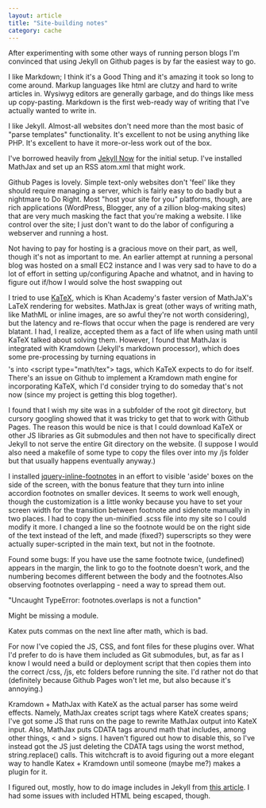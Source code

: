 ```yaml
---
layout: article
title: "Site-building notes"
category: cache
---
```


After experimenting with some other ways of running person blogs I'm convinced that using Jekyll on Github pages is by far the easiest way to go.

I like Markdown; I think it's a Good Thing and it's amazing it took so long to come around. Markup languages like html are clutzy and hard to write articles in. Wysiwyg editors are generally garbage, and do things like mess up copy-pasting. Markdown is the first web-ready way of writing that I've actually wanted to write in.

I like Jekyll. Almost-all websites don't need more than the most basic of "parse templates" functionality. It's excellent to not be using anything like PHP. It's excellent to have it more-or-less work out of the box.

I've borrowed heavily from [Jekyll Now](http://github.com/barryclark/jekyll-now) for the initial setup. I've installed MathJax and set up an RSS atom.xml that might work.

Github Pages is lovely. Simple text-only websites don't 'feel' like they should require managing a server, which is fairly easy to do badly but a nightmare to Do Right. Most "host your site for you" platforms, though, are rich applications (WordPress, Blogger, any of a zillion blog-making sites) that are very much masking the fact that you're making a website. I like control over the site; I just don't want to do the labor of configuring a webserver and running a host.

Not having to pay for hosting is a gracious move on their part, as well, though it's not as important to me. An earlier attempt at running a personal blog was hosted on a small EC2 instance and I was very sad to have to do a lot of effort in setting up/configuring Apache and whatnot, and in having to figure out if/how I would solve the host swapping out

I tried to use [KaTeX](https://github.com/Khan/KaTeX), which is Khan Academy's faster version of MathJaX's LaTeX rendering for websites. MathJax is great (other ways of writing math, like MathML or inline images, are so awful they're not worth considering), but the latency and re-flows that occur when the page is rendered are very blatant. I had, I realize, accepted them as a fact of life when using math until KaTeX talked about solving them. However, I found that MathJax is integrated with Kramdown (Jekyll's markdown processor), which does some pre-processing by turning equations in $$ $$'s into \<script type="math/tex"> tags, which KaTeX expects to do for itself. There's an issue on Github to implement a Kramdown math engine for incorporating KaTeX, which I'd consider trying to do someday that's not now (since my project is getting this blog together).

I found that I wish my site was in a subfolder of the root git directory, but cursory googling showed that it was tricky to get that to work with Github Pages. The reason this would be nice is that I could download KaTeX or other JS libraries as Git submodules and then not have to specifically direct Jekyll to not serve the entire Git directory on the website. (I suppose I would also need a makefile of some type to copy the files over into my /js folder but that usually happens eventually anyway.)

I installed [jquery-inline-footnotes](http://andrew.pilsch.com/blog/2014/12/05/stylish-markdown-footnotes-w-jquery/) in an effort to visible 'aside' boxes on the side of the screen, with the bonus feature that they turn into inline accordion footnotes on smaller devices. It seems to work well enough, though the customization is a little wonky because you have to set your screen width for the transition between footnote and sidenote manually in two places. I had to copy the un-minified .scss file into my site so I could modify it more. I changed a line so the footnote would be on the right side of the text instead of the left, and made (fixed?) superscripts so they were actually super-scripted in the main text, but not in the footnote.

Found some bugs:
If you have use the same footnote twice, (undefined) appears in the margin, the link to go to the footnote doesn't work, and the numbering becomes different between the body and the footnotes.Also observing footnotes overlapping - need a way to spread them out.

"Uncaught TypeError: footnotes.overlaps is not a function"

Might be missing a module.

Katex puts commas on the next line after math, which is bad.

For now I've copied the JS, CSS, and font files for these plugins over. What I'd prefer to do is have them included as Git submodules, but, as far as I know I would need a build or deployment script that then copies them into the correct /css, /js, etc folders before running the site. I'd rather not do that (definitely because Github Pages won't let me, but also because it's annoying.)

Kramdown + MathJax with KateX as the actual parser has some weird effects. Namely, MathJax creates script tags where KateX creates spans; I've got some JS that runs on the page to rewrite MathJax output into KateX input. Also, MathJax puts CDATA tags around math that includes, among other things, < and > signs. I haven't figured out how to disable this, so I've instead got the JS just deleting the CDATA tags using the worst method, string.replace() calls. This witchcraft is to avoid figuring out a more elegant way to handle Katex + Kramdown until someone (maybe me?) makes a plugin for it.

I figured out, mostly, how to do image includes in Jekyll from [this article](https://eduardoboucas.com/blog/2014/12/07/including-and-managing-images-in-jekyll.html). I had some issues with included HTML being escaped, though.